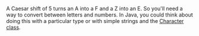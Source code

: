 A Caesar shift of 5 turns an A into a F and a Z into an E. So you'll need a way to convert between letters and numbers. In Java, you could think about doing this with a particular <word data-key="type">type</word> or with simple <word data-key="string">strings</word> and the [Character class](http://docs.oracle.com/javase/7/docs/api/java/lang/Character.html).
